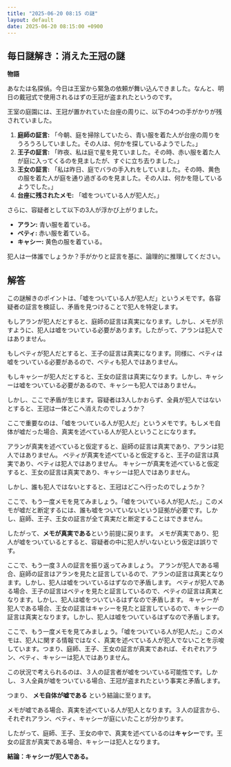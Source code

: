 ```yaml
---
title: "2025-06-20 08:15 の謎"
layout: default
date: 2025-06-20 08:15:00 +0900
---
```

## 毎日謎解き：消えた王冠の謎

**物語**

あなたは名探偵。今日は王室から緊急の依頼が舞い込んできました。なんと、明日の戴冠式で使用されるはずの王冠が盗まれたというのです。

王室の庭園には、王冠が置かれていた台座の周りに、以下の4つの手がかりが残されていました。

1.  **庭師の証言:** 「今朝、庭を掃除していたら、青い服を着た人が台座の周りをうろうろしていました。その人は、何かを探しているようでした。」
2.  **王子の証言:** 「昨夜、私は庭で星を見ていました。その時、赤い服を着た人が庭に入ってくるのを見ましたが、すぐに立ち去りました。」
3.  **王女の証言:** 「私は昨日、庭でバラの手入れをしていました。その時、黄色の服を着た人が庭を通り過ぎるのを見ました。その人は、何かを隠しているようでした。」
4.  **台座に残されたメモ:** 「嘘をついている人が犯人だ。」

さらに、容疑者として以下の3人が浮かび上がりました。

*   **アラン:** 青い服を着ている。
*   **ベティ:** 赤い服を着ている。
*   **キャシー:** 黄色の服を着ている。

犯人は一体誰でしょうか？手がかりと証言を基に、論理的に推理してください。

## 解答

この謎解きのポイントは、「嘘をついている人が犯人だ」というメモです。各容疑者の証言を検証し、矛盾を見つけることで犯人を特定します。

もしアランが犯人だとすると、庭師の証言は真実になります。しかし、メモが示すように、犯人は嘘をついている必要があります。したがって、アランは犯人ではありません。

もしベティが犯人だとすると、王子の証言は真実になります。同様に、ベティは嘘をついている必要があるので、ベティも犯人ではありません。

もしキャシーが犯人だとすると、王女の証言は真実になります。しかし、キャシーは嘘をついている必要があるので、キャシーも犯人ではありません。

しかし、ここで矛盾が生じます。容疑者は3人しかおらず、全員が犯人ではないとすると、王冠は一体どこへ消えたのでしょうか？

ここで重要なのは、「嘘をついている人が犯人だ」というメモです。もしメモ自体が嘘だった場合、真実を述べている人が犯人ということになります。

アランが真実を述べていると仮定すると、庭師の証言は真実であり、アランは犯人ではありません。
ベティが真実を述べていると仮定すると、王子の証言は真実であり、ベティは犯人ではありません。
キャシーが真実を述べていると仮定すると、王女の証言は真実であり、キャシーは犯人ではありません。

しかし、誰も犯人ではないとすると、王冠はどこへ行ったのでしょうか？

ここで、もう一度メモを見てみましょう。「嘘をついている人が犯人だ。」このメモが嘘だと断定するには、誰も嘘をついていないという証拠が必要です。しかし、庭師、王子、王女の証言が全て真実だと断定することはできません。

したがって、**メモが真実である**という前提に戻ります。
メモが真実であり、犯人が嘘をついているとすると、容疑者の中に犯人がいないという仮定は誤りです。

ここで、もう一度３人の証言を振り返ってみましょう。
アランが犯人である場合、庭師の証言はアランを見たと証言しているので、アランの証言は真実となります。しかし、犯人は嘘をついているはずなので矛盾します。
ベティが犯人である場合、王子の証言はベティを見たと証言しているので、ベティの証言は真実となります。しかし、犯人は嘘をついているはずなので矛盾します。
キャシーが犯人である場合、王女の証言はキャシーを見たと証言しているので、キャシーの証言は真実となります。しかし、犯人は嘘をついているはずなので矛盾します。

ここで、もう一度メモを見てみましょう。「嘘をついている人が犯人だ。」このメモは、犯人に関する情報ではなく、真実を述べている人が犯人でないことを示唆しています。つまり、庭師、王子、王女の証言が真実であれば、それぞれアラン、ベティ、キャシーは犯人ではありません。

この状況で考えられるのは、３人の証言者が嘘をついている可能性です。しかし、３人全員が嘘をついている場合、王冠が盗まれたという事実と矛盾します。

つまり、 **メモ自体が嘘である** という結論に至ります。

メモが嘘である場合、真実を述べている人が犯人となります。３人の証言から、それぞれアラン、ベティ、キャシーが庭にいたことが分かります。

したがって、庭師、王子、王女の中で、真実を述べているのは**キャシー**です。王女の証言が真実である場合、キャシーは犯人となります。

**結論：キャシーが犯人である。**
